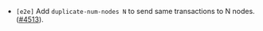 - `[e2e]` Add `duplicate-num-nodes N` to send same transactions to N nodes.
([#4513](https://github.com/cometbft/cometbft/pull/4513)).